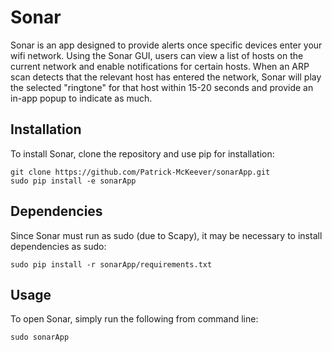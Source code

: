 # Sonar

Sonar is an app designed to provide alerts once specific devices enter your wifi network. Using the Sonar GUI, users can view a list of hosts on the current network and enable notifications for certain hosts. When an ARP scan detects that the relevant host has entered the network, Sonar will play the selected "ringtone" for that host within 15-20 seconds and provide an in-app popup to indicate as much.

## Installation

To install Sonar, clone the repository and use pip for installation:

```
git clone https://github.com/Patrick-McKeever/sonarApp.git
sudo pip install -e sonarApp
```

## Dependencies

Since Sonar must run as sudo (due to Scapy), it may be necessary to install dependencies as sudo:

```
sudo pip install -r sonarApp/requirements.txt
```

## Usage

To open Sonar, simply run the following from command line:

```
sudo sonarApp
```
